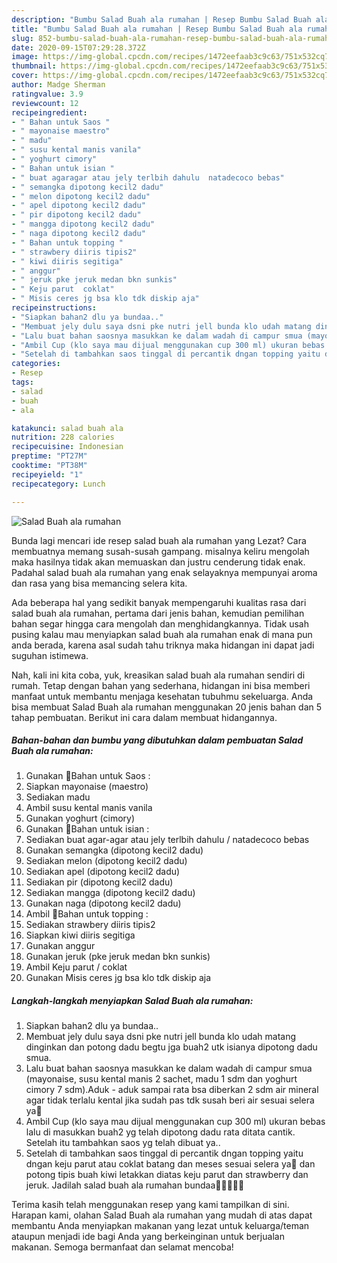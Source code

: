 ```yaml
---
description: "Bumbu Salad Buah ala rumahan | Resep Bumbu Salad Buah ala rumahan Yang Paling Enak"
title: "Bumbu Salad Buah ala rumahan | Resep Bumbu Salad Buah ala rumahan Yang Paling Enak"
slug: 852-bumbu-salad-buah-ala-rumahan-resep-bumbu-salad-buah-ala-rumahan-yang-paling-enak
date: 2020-09-15T07:29:28.372Z
image: https://img-global.cpcdn.com/recipes/1472eefaab3c9c63/751x532cq70/salad-buah-ala-rumahan-foto-resep-utama.jpg
thumbnail: https://img-global.cpcdn.com/recipes/1472eefaab3c9c63/751x532cq70/salad-buah-ala-rumahan-foto-resep-utama.jpg
cover: https://img-global.cpcdn.com/recipes/1472eefaab3c9c63/751x532cq70/salad-buah-ala-rumahan-foto-resep-utama.jpg
author: Madge Sherman
ratingvalue: 3.9
reviewcount: 12
recipeingredient:
- " Bahan untuk Saos "
- " mayonaise maestro"
- " madu"
- " susu kental manis vanila"
- " yoghurt cimory"
- " Bahan untuk isian "
- " buat agaragar atau jely terlbih dahulu  natadecoco bebas"
- " semangka dipotong kecil2 dadu"
- " melon dipotong kecil2 dadu"
- " apel dipotong kecil2 dadu"
- " pir dipotong kecil2 dadu"
- " mangga dipotong kecil2 dadu"
- " naga dipotong kecil2 dadu"
- " Bahan untuk topping "
- " strawbery diiris tipis2"
- " kiwi diiris segitiga"
- " anggur"
- " jeruk pke jeruk medan bkn sunkis"
- " Keju parut  coklat"
- " Misis ceres jg bsa klo tdk diskip aja"
recipeinstructions:
- "Siapkan bahan2 dlu ya bundaa.."
- "Membuat jely dulu saya dsni pke nutri jell bunda klo udah matang dinginkan dan potong dadu begtu jga buah2 utk isianya dipotong dadu smua."
- "Lalu buat bahan saosnya masukkan ke dalam wadah di campur smua (mayonaise, susu kental manis 2 sachet, madu 1 sdm dan yoghurt cimory 7 sdm).Aduk - aduk sampai rata bsa diberkan 2 sdm air mineral agar tidak terlalu kental jika sudah pas tdk susah beri air sesuai selera ya🤗"
- "Ambil Cup (klo saya mau dijual menggunakan cup 300 ml) ukuran bebas lalu di masukkan buah2 yg telah dipotong dadu rata ditata cantik. Setelah itu tambahkan saos yg telah dibuat ya.."
- "Setelah di tambahkan saos tinggal di percantik dngan topping yaitu dngan keju parut atau coklat batang dan meses sesuai selera ya🤗 dan potong tipis buah kiwi letakkan diatas keju parut dan strawberry dan jeruk. Jadilah salad buah ala rumahan bundaa🤗🤗🥗🥗🥗"
categories:
- Resep
tags:
- salad
- buah
- ala

katakunci: salad buah ala 
nutrition: 228 calories
recipecuisine: Indonesian
preptime: "PT27M"
cooktime: "PT38M"
recipeyield: "1"
recipecategory: Lunch

---
```



![Salad Buah ala rumahan](https://img-global.cpcdn.com/recipes/1472eefaab3c9c63/751x532cq70/salad-buah-ala-rumahan-foto-resep-utama.jpg)

Bunda lagi mencari ide resep salad buah ala rumahan yang Lezat? Cara membuatnya memang susah-susah gampang. misalnya keliru mengolah maka hasilnya tidak akan memuaskan dan justru cenderung tidak enak. Padahal salad buah ala rumahan yang enak selayaknya mempunyai aroma dan rasa yang bisa memancing selera kita.



Ada beberapa hal yang sedikit banyak mempengaruhi kualitas rasa dari salad buah ala rumahan, pertama dari jenis bahan, kemudian pemilihan bahan segar hingga cara mengolah dan menghidangkannya. Tidak usah pusing kalau mau menyiapkan salad buah ala rumahan enak di mana pun anda berada, karena asal sudah tahu triknya maka hidangan ini dapat jadi suguhan istimewa.


Nah, kali ini kita coba, yuk, kreasikan salad buah ala rumahan sendiri di rumah. Tetap dengan bahan yang sederhana, hidangan ini bisa memberi manfaat untuk membantu menjaga kesehatan tubuhmu sekeluarga. Anda bisa membuat Salad Buah ala rumahan menggunakan 20 jenis bahan dan 5 tahap pembuatan. Berikut ini cara dalam membuat hidangannya.

<!--inarticleads1-->

##### Bahan-bahan dan bumbu yang dibutuhkan dalam pembuatan Salad Buah ala rumahan:

1. Gunakan  🥗Bahan untuk Saos :
1. Siapkan  mayonaise (maestro)
1. Sediakan  madu
1. Ambil  susu kental manis vanila
1. Gunakan  yoghurt (cimory)
1. Gunakan  🥗Bahan untuk isian :
1. Sediakan  buat agar-agar atau jely terlbih dahulu / natadecoco bebas
1. Gunakan  semangka (dipotong kecil2 dadu)
1. Sediakan  melon (dipotong kecil2 dadu)
1. Sediakan  apel (dipotong kecil2 dadu)
1. Sediakan  pir (dipotong kecil2 dadu)
1. Sediakan  mangga (dipotong kecil2 dadu)
1. Gunakan  naga (dipotong kecil2 dadu)
1. Ambil  🥗Bahan untuk topping :
1. Sediakan  strawbery diiris tipis2
1. Siapkan  kiwi diiris segitiga
1. Gunakan  anggur
1. Gunakan  jeruk (pke jeruk medan bkn sunkis)
1. Ambil  Keju parut / coklat
1. Gunakan  Misis ceres jg bsa klo tdk diskip aja




<!--inarticleads2-->

##### Langkah-langkah menyiapkan Salad Buah ala rumahan:

1. Siapkan bahan2 dlu ya bundaa..
1. Membuat jely dulu saya dsni pke nutri jell bunda klo udah matang dinginkan dan potong dadu begtu jga buah2 utk isianya dipotong dadu smua.
1. Lalu buat bahan saosnya masukkan ke dalam wadah di campur smua (mayonaise, susu kental manis 2 sachet, madu 1 sdm dan yoghurt cimory 7 sdm).Aduk - aduk sampai rata bsa diberkan 2 sdm air mineral agar tidak terlalu kental jika sudah pas tdk susah beri air sesuai selera ya🤗
1. Ambil Cup (klo saya mau dijual menggunakan cup 300 ml) ukuran bebas lalu di masukkan buah2 yg telah dipotong dadu rata ditata cantik. Setelah itu tambahkan saos yg telah dibuat ya..
1. Setelah di tambahkan saos tinggal di percantik dngan topping yaitu dngan keju parut atau coklat batang dan meses sesuai selera ya🤗 dan potong tipis buah kiwi letakkan diatas keju parut dan strawberry dan jeruk. Jadilah salad buah ala rumahan bundaa🤗🤗🥗🥗🥗




Terima kasih telah menggunakan resep yang kami tampilkan di sini. Harapan kami, olahan Salad Buah ala rumahan yang mudah di atas dapat membantu Anda menyiapkan makanan yang lezat untuk keluarga/teman ataupun menjadi ide bagi Anda yang berkeinginan untuk berjualan makanan. Semoga bermanfaat dan selamat mencoba!
